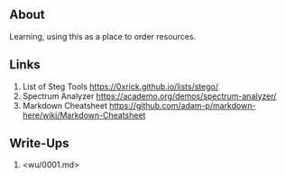 ## About

Learning, using this as a place to order resources.

## Links

1. List of Steg Tools <https://0xrick.github.io/lists/stego/>
2. Spectrum Analyzer <https://academo.org/demos/spectrum-analyzer/>
3. Markdown Cheatsheet <https://github.com/adam-p/markdown-here/wiki/Markdown-Cheatsheet>

## Write-Ups

1. <wu/0001.md>
